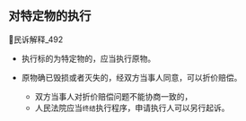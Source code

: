 ## 对特定物的执行


🚪民诉解释_492

- 执行标的为特定物的，应当执行原物。
- 原物确已毁损或者灭失的，经双方当事人同意，可以折价赔偿。

    - 双方当事人对折价赔偿问题不能协商一致的，
    - 人民法院应当`终结`执行程序，申请执行人可以另行起诉。

